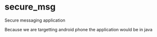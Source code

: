 secure_msg
==========

Secure messaging application

Because we are targetting android phone the application would be in java
